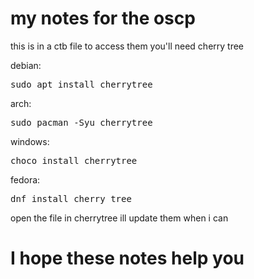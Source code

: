 # my notes for the oscp 


this is in a ctb file to access them you'll need cherry tree

debian:
<pre>
sudo apt install cherrytree
</pre>

arch:
<pre>
sudo pacman -Syu cherrytree      
</pre>

windows:
<pre>
choco install cherrytree
</pre>

fedora:
<pre>
dnf install cherry tree
</pre>

open the file in cherrytree ill update them when i can 


# I hope these notes help you
